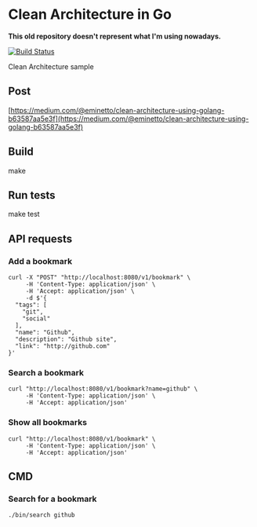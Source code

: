 # Clean Architecture in Go

**This old repository doesn't represent what I'm using nowadays.**

[![Build Status](https://travis-ci.org/eminetto/clean-architecture-go.svg?branch=master)](https://travis-ci.org/eminetto/clean-architecture-go)

Clean Architecture sample

## Post

[https://medium.com/@eminetto/clean-architecture-using-golang-b63587aa5e3f](https://medium.com/@eminetto/clean-architecture-using-golang-b63587aa5e3f)


## Build

  make

## Run tests

  make test

## API requests 

### Add a bookmark

```
curl -X "POST" "http://localhost:8080/v1/bookmark" \
     -H 'Content-Type: application/json' \
     -H 'Accept: application/json' \
     -d $'{
  "tags": [
    "git",
    "social"
  ],
  "name": "Github",
  "description": "Github site",
  "link": "http://github.com"
}'
```
### Search a bookmark

```
curl "http://localhost:8080/v1/bookmark?name=github" \
     -H 'Content-Type: application/json' \
     -H 'Accept: application/json'
```

### Show all bookmarks

```
curl "http://localhost:8080/v1/bookmark" \
     -H 'Content-Type: application/json' \
     -H 'Accept: application/json'
```

## CMD 

### Search for a bookmark

```
./bin/search github
```
